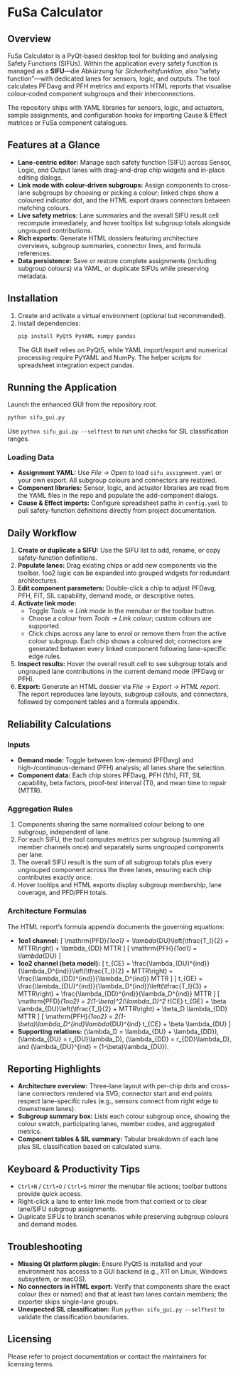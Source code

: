 # FuSa Calculator

## Overview
FuSa Calculator is a PyQt-based desktop tool for building and analysing Safety Functions (SIFUs). Within the application every safety function is managed as a **SIFU**—die Abkürzung für *Sicherheitsfunktion*, also “safety function”—with dedicated lanes for sensors, logic, and outputs. The tool calculates PFDavg and PFH metrics and exports HTML reports that visualise colour-coded component subgroups and their interconnections.

The repository ships with YAML libraries for sensors, logic, and actuators, sample assignments, and configuration hooks for importing Cause & Effect matrices or FuSa component catalogues.

## Features at a Glance
- **Lane-centric editor:** Manage each safety function (SIFU) across Sensor, Logic, and Output lanes with drag-and-drop chip widgets and in-place editing dialogs.
- **Link mode with colour-driven subgroups:** Assign components to cross-lane subgroups by choosing or picking a colour; linked chips show a coloured indicator dot, and the HTML export draws connectors between matching colours.
- **Live safety metrics:** Lane summaries and the overall SIFU result cell recompute immediately, and hover tooltips list subgroup totals alongside ungrouped contributions.
- **Rich exports:** Generate HTML dossiers featuring architecture overviews, subgroup summaries, connector lines, and formula references.
- **Data persistence:** Save or restore complete assignments (including subgroup colours) via YAML, or duplicate SIFUs while preserving metadata.

## Installation
1. Create and activate a virtual environment (optional but recommended).
2. Install dependencies:
   ```bash
   pip install PyQt5 PyYAML numpy pandas
   ```
   The GUI itself relies on PyQt5, while YAML import/export and numerical processing require PyYAML and NumPy. The helper scripts for spreadsheet integration expect pandas.

## Running the Application
Launch the enhanced GUI from the repository root:
```bash
python sifu_gui.py
```
Use `python sifu_gui.py --selftest` to run unit checks for SIL classification ranges.

### Loading Data
- **Assignment YAML:** Use *File → Open* to load `sifu_assignment.yaml` or your own export. All subgroup colours and connectors are restored.
- **Component libraries:** Sensor, logic, and actuator libraries are read from the YAML files in the repo and populate the add-component dialogs.
- **Cause & Effect imports:** Configure spreadsheet paths in `config.yaml` to pull safety-function definitions directly from project documentation.

## Daily Workflow
1. **Create or duplicate a SIFU:** Use the SIFU list to add, rename, or copy safety-function definitions.
2. **Populate lanes:** Drag existing chips or add new components via the toolbar. 1oo2 logic can be expanded into grouped widgets for redundant architectures.
3. **Edit component parameters:** Double-click a chip to adjust PFDavg, PFH, FIT, SIL capability, demand mode, or descriptive notes.
4. **Activate link mode:**
   - Toggle *Tools → Link mode* in the menubar or the toolbar button.
   - Choose a colour from *Tools → Link colour*; custom colours are supported.
   - Click chips across any lane to enrol or remove them from the active colour subgroup. Each chip shows a coloured dot; connectors are generated between every linked component following lane-specific edge rules.
5. **Inspect results:** Hover the overall result cell to see subgroup totals and ungrouped lane contributions in the current demand mode (PFDavg or PFH).
6. **Export:** Generate an HTML dossier via *File → Export → HTML report*. The report reproduces lane layouts, subgroup callouts, and connectors, followed by component tables and a formula appendix.

## Reliability Calculations
### Inputs
- **Demand mode:** Toggle between low-demand (PFDavg) and high-/continuous-demand (PFH) analysis; all lanes share the selection.
- **Component data:** Each chip stores PFDavg, PFH (1/h), FIT, SIL capability, beta factors, proof-test interval (TI), and mean time to repair (MTTR).

### Aggregation Rules
1. Components sharing the same normalised colour belong to one subgroup, independent of lane.
2. For each SIFU, the tool computes metrics per subgroup (summing all member channels once) and separately sums ungrouped components per lane.
3. The overall SIFU result is the sum of all subgroup totals plus every ungrouped component across the three lanes, ensuring each chip contributes exactly once.
4. Hover tooltips and HTML exports display subgroup membership, lane coverage, and PFD/PFH totals.

### Architecture Formulas
The HTML report’s formula appendix documents the governing equations:
- **1oo1 channel:**
  \[
  \mathrm{PFD}_{1oo1} = \lambda_{DU}\left(\tfrac{T_I}{2} + MTTR\right) + \lambda_{DD} MTTR
  \]
  \[
  \mathrm{PFH}_{1oo1} = \lambda_{DU}
  \]
- **1oo2 channel (beta model):**
  \[
  t_{CE} = \frac{\lambda_{DU}^{ind}}{\lambda_D^{ind}}\left(\tfrac{T_I}{2} + MTTR\right) + \frac{\lambda_{DD}^{ind}}{\lambda_D^{ind}} MTTR
  \]
  \[
  t_{GE} = \frac{\lambda_{DU}^{ind}}{\lambda_D^{ind}}\left(\tfrac{T_I}{3} + MTTR\right) + \frac{\lambda_{DD}^{ind}}{\lambda_D^{ind}} MTTR
  \]
  \[
  \mathrm{PFD}_{1oo2} = 2(1-\beta)^2(\lambda_D)^2 t_{CE} t_{GE} + \beta \lambda_{DU}\left(\tfrac{T_I}{2} + MTTR\right) + \beta_D \lambda_{DD} MTTR
  \]
  \[
  \mathrm{PFH}_{1oo2} = 2(1-\beta)\lambda_D^{ind}\lambda_{DU}^{ind} t_{CE} + \beta \lambda_{DU}
  \]
- **Supporting relations:**
  \(\lambda_D = \lambda_{DU} + \lambda_{DD}\), \(\lambda_{DU} = r_{DU}\lambda_D\), \(\lambda_{DD} = r_{DD}\lambda_D\), and \(\lambda_{DU}^{ind} = (1-\beta)\lambda_{DU}\).

## Reporting Highlights
- **Architecture overview:** Three-lane layout with per-chip dots and cross-lane connectors rendered via SVG; connector start and end points respect lane-specific rules (e.g., sensors connect from right edge to downstream lanes).
- **Subgroup summary box:** Lists each colour subgroup once, showing the colour swatch, participating lanes, member codes, and aggregated metrics.
- **Component tables & SIL summary:** Tabular breakdown of each lane plus SIL classification based on calculated sums.

## Keyboard & Productivity Tips
- `Ctrl+N` / `Ctrl+O` / `Ctrl+S` mirror the menubar file actions; toolbar buttons provide quick access.
- Right-click a lane to enter link mode from that context or to clear lane/SIFU subgroup assignments.
- Duplicate SIFUs to branch scenarios while preserving subgroup colours and demand modes.

## Troubleshooting
- **Missing Qt platform plugin:** Ensure PyQt5 is installed and your environment has access to a GUI backend (e.g., X11 on Linux, Windows subsystem, or macOS).
- **No connectors in HTML export:** Verify that components share the exact colour (hex or named) and that at least two lanes contain members; the exporter skips single-lane groups.
- **Unexpected SIL classification:** Run `python sifu_gui.py --selftest` to validate the classification boundaries.

## Licensing
Please refer to project documentation or contact the maintainers for licensing terms.
